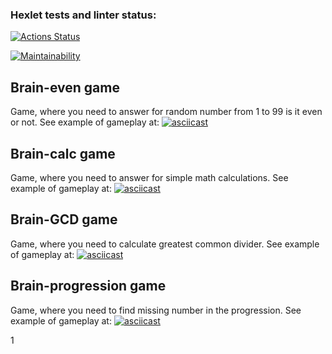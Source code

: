 ### Hexlet tests and linter status:

[![Actions Status](https://github.com/Derie1/python-project-lvl1/workflows/hexlet-check/badge.svg)](https://github.com/Derie1/python-project-lvl1/actions)

[![Maintainability](https://api.codeclimate.com/v1/badges/a99a88d28ad37a79dbf6/maintainability)](https://codeclimate.com/github/codeclimate/codeclimate/maintainability)

## Brain-even game

Game, where you need to answer for random number from 1 to 99 is it even or not.
See example of gameplay at: [![asciicast](https://asciinema.org/a/49eGqRmOiV0Gxrjmz8YWj351I.svg)](https://asciinema.org/a/49eGqRmOiV0Gxrjmz8YWj351I)

## Brain-calc game

Game, where you need to answer for simple math calculations.
See example of gameplay at: [![asciicast](https://asciinema.org/a/J89pqZUXhMnkMh40fWkSG8NSP.svg)](https://asciinema.org/a/J89pqZUXhMnkMh40fWkSG8NSP)

## Brain-GCD game

Game, where you need to calculate greatest common divider.
See example of gameplay at: [![asciicast](https://asciinema.org/a/A28eRqTQLPqgwCUIrNIhMUtfd.svg)](https://asciinema.org/a/A28eRqTQLPqgwCUIrNIhMUtfd)

## Brain-progression game

Game, where you need to find missing number in the progression.
See example of gameplay at: [![asciicast](https://asciinema.org/a/MBtwqfw3OmvM32OcuPSwQfrUW.svg)](https://asciinema.org/a/MBtwqfw3OmvM32OcuPSwQfrUW)

1
